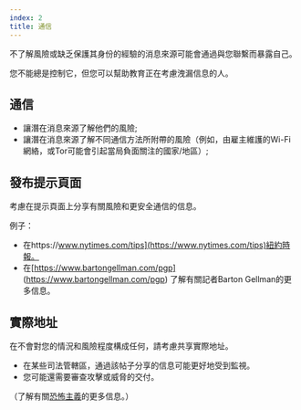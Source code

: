 ```yaml
---
index: 2
title: 通信
---
```

不了解風險或缺乏保護其身份的經驗的消息來源可能會通過與您聯繫而暴露自己。

您不能總是控制它，但您可以幫助教育正在考慮洩漏信息的人。

## 通信

* 讓潛在消息來源了解他們的風險;
* 讓潛在消息來源了解不同通信方法所附帶的風險（例如，由雇主維護的Wi-Fi網絡，或Tor可能會引起當局負面關注的國家/地區）;

## 發布提示頁面

考慮在提示頁面上分享有關風險和更安全通信的信息。

例子：

* 在https://www.nytimes.com/tips](https://www.nytimes.com/tips)紐約時報。
* 在[https://www.bartongellman.com/pgp]
(https://www.bartongellman.com/pgp)
了解有關記者Barton Gellman的更多信息。

## 實際地址

在不會對您的情況和風險程度構成任何，請考慮共享實際地址。

* 在某些司法管轄區，通過該帖子分享的信息可能更好地受到監視。
* 您可能還需要審查攻擊或威脅的交付。

（了解有關[恐怖主義](umbrella://incident-response/terrorism/beginner)的更多信息。）